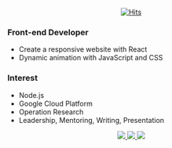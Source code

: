 <div align=center>

[![Hits](https://hits.seeyoufarm.com/api/count/incr/badge.svg?url=https%3A%2F%2Fgithub.com%2Fdordos&count_bg=%23303030&title_bg=%23212121&icon=github.svg&icon_color=%23E7E7E7&title=hits&edge_flat=true)](https://github.com/dordos)

</div>


### Front-end Developer
- Create a responsive website with React
- Dynamic animation with JavaScript and CSS

### Interest
- Node.js
- Google Cloud Platform
- Operation Research
- Leadership, Mentoring, Writing, Presentation

<div align=center>
<a href="https://dordos.github.io/portfolio" target="_blank">
<img src="https://img.shields.io/badge/portfolio-00A98F.svg?style=for-the-badge&logo=about.me&logoColor=white&link=href=https://dordos.github.io/portfolio"/>
</a>
<a href="https://www.linkedin.com/in/dordos" target="_blank">
<img src="https://img.shields.io/badge/linkedin-%230077B5.svg?style=for-the-badge&logo=linkedin&logoColor=white&link=href=https://www.linkedin.com/in/do-hyun-park-a35017185"/>
</a>
<a href="mailto:pdhssf@gmail.com"><img src="https://img.shields.io/badge/Gmail-D14836?style=for-the-badge&logo=gmail&logoColor=white&link=mailto:pdhssf@gmail.com"/>
</a>
</div>
 
 
 
 
 
 
 
 
 
 
 
 
 

  <!--
  <img src="https://img.shields.io/badge/html5-%23E34F26.svg?style=for-the-badge&logo=html5&logoColor=white">
  <img src="https://img.shields.io/badge/css3-%231572B6.svg?style=for-the-badge&logo=css3&logoColor=white">
  <img src="https://img.shields.io/badge/styled--components-DB7093?style=for-the-badge&logo=styled-components&logoColor=white">   
  <img src="https://img.shields.io/badge/SASS-hotpink.svg?style=for-the-badge&logo=SASS&logoColor=white"/>
  <img src="https://img.shields.io/badge/javascript-%23323330.svg?style=for-the-badge&logo=javascript&logoColor=%23F7DF1E"/>
  <img src="https://img.shields.io/badge/react-%2320232a.svg?style=for-the-badge&logo=react&logoColor=%2361DAFB"/>
  <img src="https://img.shields.io/badge/jquery-%230769AD.svg?style=for-the-badge&logo=jquery&logoColor=white"/>
  <img src="https://img.shields.io/badge/typescript-%23007ACC.svg?style=for-the-badge&logo=typescript&logoColor=white"/>
  <img src="https://img.shields.io/badge/node.js-6DA55F?style=for-the-badge&logo=node.js&logoColor=white"/>
  <img src="https://img.shields.io/badge/python-3670A0?style=for-the-badge&logo=python&logoColor=ffdd54"/>
  <img src="https://img.shields.io/badge/mysql-%2300f.svg?style=for-the-badge&logo=mysql&logoColor=white"/>
  <img src="https://img.shields.io/badge/MariaDB-003545?style=for-the-badge&logo=mariadb&logoColor=white"/>
  <img src="https://img.shields.io/badge/AWS-%23FF9900.svg?style=for-the-badge&logo=amazon-aws&logoColor=white"/>
  <img src="https://img.shields.io/badge/firebase-%23039BE5.svg?style=for-the-badge&logo=firebase"/>
  <img src="https://img.shields.io/badge/git-%23F05033.svg?style=for-the-badge&logo=git&logoColor=white"/>  
  <img src="https://img.shields.io/badge/Visual%20Studio%20Code-0078d7.svg?style=for-the-badge&logo=visual-studio-code&logoColor=white"/>
  -->


  




